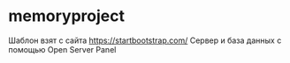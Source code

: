 # memoryproject
Шаблон взят с сайта https://startbootstrap.com/
Сервер и база данных с помощью Open Server Panel

